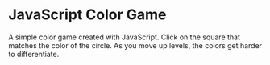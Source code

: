 # JavaScript Color Game
A simple color game created with JavaScript.
Click on the square that matches the color of the circle. As you move up levels, the colors get harder to differentiate.
